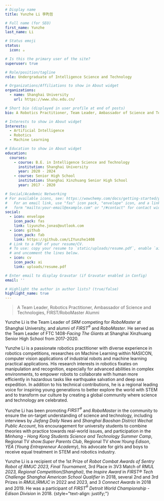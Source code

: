 ```yaml
---
# Display name
title: Yunzhe Li 李昀哲

# Full name (for SEO)
first_name: Yunzhe
last_name: Li

# Status emoji
status:
  icon: ☕️

# Is this the primary user of the site?
superuser: true

# Role/position/tagline
role: Undergraduate of Intelligence Science and Technology

# Organizations/Affiliations to show in About widget
organizations:
  - name: Shanghai University
    url: https://www.shu.edu.cn/

# Short bio (displayed in user profile at end of posts)
bio: A Robotics Practitioner, Team Leader, Ambassador of Science and Technologies, FIRST/RoboMaster Alumni, and Student @ SHU

# Interests to show in About widget
Interests:
  - Artificial Intelligence
  - Robotics
  - Machine Learning

# Education to show in About widget
education:
  courses:
    - course: B.E. in Intelligence Science and Technology
      institution: Shanghai University
      year: 2020 - 2024
    - course: Senior High School
      institution: Shanghai Xinzhuang Senior High School
      year: 2017 - 2020

# Social/Academic Networking
# For available icons, see: https://wowchemy.com/docs/getting-started/page-builder/#icons
#   For an email link, use "fas" icon pack, "envelope" icon, and a link in the
#   form "mailto:your-email@example.com" or "/#contact" for contact widget.
social:
  - icon: envelope
    icon_pack: fas
    link: liyunzhe.jonas@outlook.com
  - icon: github
    icon_pack: fab
    link: https://github.com/LIYunzhe1408
  # Link to a PDF of your resume/CV.
  # To use: copy your resume to `static/uploads/resume.pdf`, enable `ai` icons in `params.yaml`,
  # and uncomment the lines below.
  - icon: cv
    icon_pack: ai
    link: uploads/resume.pdf

# Enter email to display Gravatar (if Gravatar enabled in Config)
email: ''

# Highlight the author in author lists? (true/false)
highlight_name: true
---
```

> A Team Leader, Robotics Practitioner, Ambassador of Science and Technologies, FIRST/RoboMaster Alumni  

Yunzhe Li is the Team Leader of *SRM* competing for *RoboMaster* at Shanghai University, and alumni of *FIRST<sup>®</sup>*  and *RoboMaster*. He served as the Team Leader of FTC 1408-*Facing The Giants* at Shanghai Xinzhuang Senior High School from 2017-2020. 

Yunzhe Li is a passionate robotics practitioner with diverse experience in robotics competitions, researches on Machine Learning within NASICON, computer vision applications of industrial robots and machine learning practical applications. His research interests in robotics fixates on manipulation and recognition, especially for advanced abilities in complex environments, to empower robots to collaborate with human more efficiently in hazardous tasks like earthquake salvation and deep sea expedition. In addition to his technical contributions, he is a regional leading voice for inspiring young generations to better explore the world with STEM and to transform our culture by creating a global community where science and technology are celebrated.

Yunzhe Li has been promoting *FIRST<sup>®</sup>* and *RoboMaster* in the community to ensure the on-target understanding of science and technology, including interviews by *Jiefang Daily News* and *Shanghai Baoshan District Wechat Public Account*, his encouragement for university students to combine theories with practice towards real-world issues, and participation in the *Minhang - Hong Kong Students Science and Technology Summer Camp*, Regional TV show:*Super Parents Club*, Regional TV show:*Young Edison*, *YEA* (*Young Entrepreneur Academy*), his advocate for girls and boys to receive equal treatment in STEM and robotics industry.

Yunzhe Li is a recipient of the 1st Prize of *Robot Combat Awards of Sentry Robot of RMUC 2023, Final Tournament*, 3rd Place in 3V3 Match of *RMUL 2023, Regional Competition(Shanghai)*, the *Inspire Award* in *FIRST® Tech Challenge Shanghai American School Qualifier* in 2018, several 2nd and 3rd Prizes in *RMUL*/*RMUC* in 2022 and 2023, and 3 *Connect Awards* in 2018 and 2019. He was a participant of *FIRST<sup>®</sup> Detroit World Championship - Edison Division* in 2018.
{style="text-align: justify;"}

